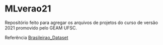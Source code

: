 # MLverao21
Repositório feito para agregar os arquivos de projetos do curso de versão 2021 promovido pelo GEAM UFSC. 

Referência [Brasileirao_Dataset](https://www.facebook.com/adrianbirdsong/posts/10222104528074260)
